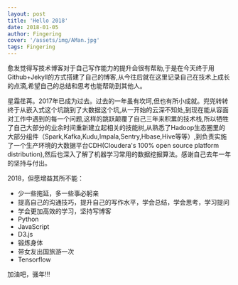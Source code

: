 ```yaml
---
layout: post
title: 'Hello 2018'
date: 2018-01-05
author: Fingering
cover: '/assets/img/AMan.jpg'
tags: Fingering
---
```


愈发觉得写技术博客对于自己写作能力的提升会很有帮助,于是在今天终于用Github+Jekyll的方式搭建了自己的博客,从今往后就在这里记录自己在技术上成长的点滴,希望自己的总结和思考也能帮助到其他人。

星霜荏苒。2017年已成为过去。过去的一年虽有坎坷,但也有所小成就。兜兜转转终于从嵌入式这个坑跳到了大数据这个坑,从一开始的云深不知处,到现在能从容面对工作中遇到的每一个问题,这样的跳跃颠覆了自己三年来积累的技术栈,所以牺牲了自己大部分的业余时间重新建立起相关的技能树,从熟悉了Hadoop生态圈里的大部分组件（Spark,Kafka,Kudu,Impala,Sentry,Hbase,Hive等等）,到负责实施了一个生产环境的大数据平台CDH(Cloudera's 100% open source platform distribution),然后也深入了解了机器学习常用的数据挖掘算法。感谢自己去年一年的坚持与付出。

2018，但愿增益其所不能：
* 少一些拖延，多一些事必躬亲
* 提高自己的沟通技巧，提升自己的写作水平，学会总结，学会思考，学习提问
* 学会更加高效的学习，坚持写博客
* Python
* JavaScript
* D3.js
* 锻炼身体
* 带女友出国旅游一次
* Tensorflow

加油吧，骚年!!!
